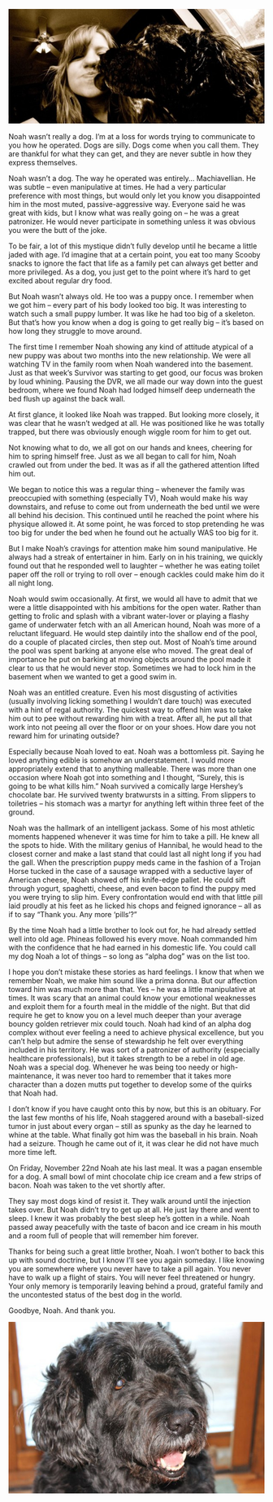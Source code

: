 <!--Noah | Blog by Alex Recker-->
<!--A tender look back on the life of the best little brother I've ever had.-->
<!--/noah-->
<!--Noah-->

![](/static/img/noahandsarah.jpg)

Noah wasn’t really a dog.  I’m at a loss for words trying to communicate to you how he operated.  Dogs are silly.  Dogs come when you call them.  They are thankful for what they can get, and they are never subtle in how they express themselves.

Noah wasn’t a dog.  The way he operated was entirely… Machiavellian.  He was subtle – even manipulative at times.  He had a very particular preference with most things, but would only let you know you disappointed him in the most muted, passive-aggressive way.  Everyone said he was great with kids, but I know what was really going on – he was a great patronizer.  He would never participate in something unless it was obvious you were the butt of the joke.

To be fair, a lot of this mystique didn’t fully develop until he became a little jaded with age.  I’d imagine that at a certain point, you eat too many Scooby snacks to ignore the fact that life as a family pet can always get better and more privileged.  As a dog, you just get to the point where it’s hard to get excited about regular dry food.

But Noah wasn’t always old. He too was a puppy once.  I remember when we got him – every part of his body looked too big.  It was interesting to watch such a small puppy lumber.  It was like he had too big of a skeleton.  But that’s how you know when a dog is going to get really big – it’s based on how long they struggle to move around.

The first time I remember Noah showing any kind of attitude atypical of a new puppy was about two months into the new relationship.  We were all watching TV in the family room when Noah wandered into the basement.  Just as that week’s Survivor was starting to get good, our focus was broken by loud whining.  Pausing the DVR, we all made our way down into the guest bedroom, where we found Noah had lodged himself deep underneath the bed flush up against the back wall.

At first glance, it looked like Noah was trapped.  But looking more closely, it was clear that he wasn’t wedged at all.  He was positioned like he was totally trapped, but there was obviously enough wiggle room for him to get out.

Not knowing what to do, we all got on our hands and knees, cheering for him to spring himself free.  Just as we all began to call for him, Noah crawled out from under the bed.  It was as if all the gathered attention lifted him out.

We began to notice this was a regular thing – whenever the family was preoccupied with something (especially TV), Noah would make his way downstairs, and refuse to come out from underneath the bed until we were all behind his decision.  This continued until he reached the point where his physique allowed it.  At some point, he was forced to stop pretending he was too big for under the bed when he found out he actually WAS too big for it.

But I make Noah’s cravings for attention make him sound manipulative.  He always had a streak of entertainer in him.  Early on in his training, we quickly found out that he responded well to laughter – whether he was eating toilet paper off the roll or trying to roll over – enough cackles could make him do it all night long.

Noah would swim occasionally.  At first, we would all have to admit that we were a little disappointed with his ambitions for the open water.  Rather than getting to frolic and splash with a vibrant water-lover or playing a flashy game of underwater fetch with an all American hound, Noah was more of a reluctant lifeguard.  He would step daintily into the shallow end of the pool, do a couple of placated circles, then step out.  Most of Noah’s time around the pool was spent barking at anyone else who moved.  The great deal of importance he put on barking at moving objects around the pool made it clear to us that he would never stop.  Sometimes we had to lock him in the basement when we wanted to get a good swim in.

Noah was an entitled creature.  Even his most disgusting of activities (usually involving licking something I wouldn’t dare touch) was executed with a hint of regal authority.  The quickest way to offend him was to take him out to pee without rewarding him with a treat.  After all, he put all that work into not peeing all over the floor or on your shoes.  How dare you not reward him for urinating outside?

Especially because Noah loved to eat.  Noah was a bottomless pit.  Saying he loved anything edible is somehow an understatement.  I would more appropriately extend that to anything malleable.  There was more than one occasion where Noah got into something and I thought, “Surely, this is going to be what kills him.”  Noah survived a comically large Hershey’s chocolate bar.  He survived twenty bratwursts in a sitting.  From slippers to toiletries – his stomach was a martyr for anything left within three feet of the ground.

Noah was the hallmark of an intelligent jackass.  Some of his most athletic moments happened whenever it was time for him to take a pill.  He knew all the spots to hide.  With the military genius of Hannibal, he would head to the closest corner and make a last stand that could last all night long if you had the gall.  When the  prescription puppy meds came in the fashion of a Trojan Horse tucked in the case of a sausage wrapped with a seductive layer of American cheese, Noah showed off his knife-edge pallet.  He could sift through yogurt, spaghetti, cheese, and even bacon to find the puppy med you were trying to slip him.  Every confrontation would end with that little pill laid proudly at his feet as he licked his chops and feigned ignorance – all as if to say “Thank you.  Any more ‘pills‘?”

By the time Noah had a little brother to look out for, he had already settled well into old age.  Phineas followed his every move.  Noah commanded him with the confidence that he had earned in his domestic life.  You could call my dog Noah a lot of things – so long as “alpha dog” was on the list too.

I hope you don’t mistake these stories as hard feelings.  I know that when we remember Noah, we make him sound like a prima donna.  But our affection toward him was much more than that.  Yes – he was a little manipulative at times.  It was scary that an animal could know your emotional weaknesses and exploit them for a fourth meal in the middle of the night.  But that did require he get to know you on a level much deeper than your average bouncy golden retriever mix could touch.  Noah had kind of an alpha dog complex without ever feeling a need to achieve physical excellence, but you can’t help but admire the sense of stewardship he felt over everything included in his territory.  He was sort of a patronizer of authority (especially healthcare professionals), but it takes strength to be a rebel in old age.  Noah was a special dog.  Whenever he was being too needy or high-maintenance, it was never too hard to remember that it takes more character than a dozen mutts put together to develop some of the quirks that Noah had.

I don’t know if you have caught onto this by now, but this is an obituary.  For the last few months of his life, Noah staggered around with a baseball-sized tumor in just about every organ – still as spunky as the day he learned to whine at the table.  What finally got him was the baseball in his brain.  Noah had a seizure.  Though he came out of it, it was clear he did not have much more time left.

On Friday, November 22nd Noah ate his last meal.  It was a pagan ensemble for a dog.  A small  bowl of mint chocolate chip ice cream and a few strips of bacon.  Noah was taken to the vet shortly after.

They say most dogs kind of resist it.  They walk around until the injection takes over.  But Noah didn’t try to get up at all.  He just lay there and went to sleep.  I knew it was probably the best sleep he’s gotten in a while.  Noah passed away peacefully with the taste of bacon and ice cream in his mouth and a room full of people that will remember him forever.

Thanks for being such a great little brother, Noah.  I won’t bother to back this up with sound doctrine, but I know I’ll see you again someday.  I like knowing you are somewhere where you never have to take a pill again.  You never have to walk up a flight of stairs.  You will never feel threatened or hungry.  Your only memory is temporarily leaving behind a proud, grateful family and the uncontested status of the best dog in the world.

Goodbye, Noah.  And thank you.

<div class="row">
    <div class="col-centered col-lg-6">
        <div class="thumbnail">
            <img src="/static/img/noah.jpg" height="">
            <div class="caption">
                <small></small>
            </div>
        </div>
    </div>
</div>
